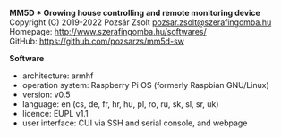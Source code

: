 **MM5D * Growing house controlling and remote monitoring device**  
Copyright (C) 2019-2022 Pozsár Zsolt <pozsar.zsolt@szerafingomba.hu>  
Homepage: <http://www.szerafingomba.hu/softwares/>  
GitHub: <https://github.com/pozsarzs/mm5d-sw>

**Software**

 - architecture:       armhf
 - operation system:   Raspberry Pi OS (formerly Raspbian GNU/Linux)
 - version:            v0.5
 - language:           en (cs, de, fr, hr, hu, pl, ro, ru, sk, sl, sr, uk)
 - licence:            EUPL v1.1
 - user interface:     CUI via SSH and serial console, and webpage

